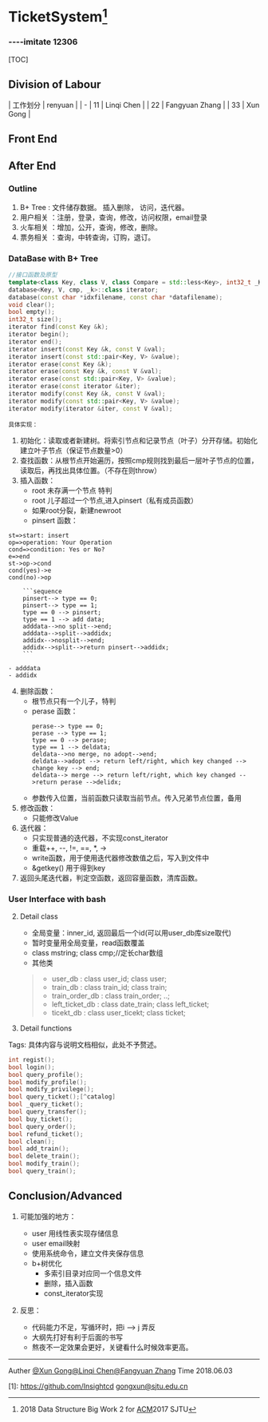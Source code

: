  **TicketSystem[^title]**
=====
###                        ----imitate 12306
[TOC]

<!-- ## Catalog
0. Division of Labour
1. Front End
2. After End
3. Conclusion
4. CopyRight @ -->

## Division of Labour

| 工作划分  | renyuan |
| -
|    11    | Linqi Chen |
|    22    | Fangyuan Zhang |
|    33    | Xun Gong |

## Front End




## After End
### Outline

1. B+ Tree : 文件储存数据。 插入删除， 访问，迭代器。
2. 用户相关 ：注册，登录，查询，修改，访问权限，email登录
3. 火车相关 ：增加，公开，查询，修改，删除。
4. 票务相关 ：查询，中转查询，订购，退订。


### DataBase with B+ Tree 

```C++
//接口函数及原型
template<class Key, class V, class Compare = std::less<Key>, int32_t _K = 1>class database;
database<Key, V, cmp, _k>::class iterator;
database(const char *idxfilename, const char *datafilename);
void clear();
bool empty();
int32_t size();
iterator find(const Key &k);
iterator begin();
iterator end();
iterator insert(const Key &k, const V &val);
iterator insert(const std::pair<Key, V> &value);
iterator erase(const Key &k);
iterator erase(const Key &k, const V &val);
iterator erase(const std::pair<Key, V> &value);
iterator erase(const iterator &iter);
iterator modify(const Key &k, const V &val);
iterator modify(const std::pair<Key, V> &value);
iterator modify(iterator &iter, const V &val);
```
`具体实现：`
1. 初始化：读取或者新建树。将索引节点和记录节点（叶子）分开存储。初始化建立叶子节点（保证节点数量>0）
2. 查找函数：从根节点开始遍历，按照cmp规则找到最后一层叶子节点的位置，读取后，再找出具体位置。（不存在则throw）
3. 插入函数：
    - root 未存满一个节点 特判
    - root 儿子超过一个节点,进入pinsert（私有成员函数）
    - 如果root分裂，新建newroot
    - pinsert 函数：

```flow
st=>start: insert
op=>operation: Your Operation
cond=>condition: Yes or No?
e=>end
st->op->cond
cond(yes)->e
cond(no)->op
```

        ```sequence
        pinsert--> type == 0;
        pinsert--> type == 1;
        type == 0 --> pinsert;
        type == 1 --> add data;
        adddata-->no split-->end;
        adddata-->split-->addidx;
        addidx-->nosplit-->end;
        addidx-->split-->return pinsert-->addidx;
        ```

    - adddata
    - addidx
4. 删除函数：
    - 根节点只有一个儿子，特判
    - perase 函数：
        ```sequence
        perase--> type == 0;
        perase --> type == 1;
        type == 0 --> perase;
        type == 1 --> deldata;
        deldata-->no merge, no adopt-->end;
        deldata-->adopt --> return left/right, which key changed --> change key --> end;
        deldata--> merge --> return left/right, which key changed -->return perase -->delidx;
        ```
    - 参数传入位置，当前函数只读取当前节点。传入兄弟节点位置，备用
5. 修改函数：
    - 只能修改Value
6. 迭代器：
    - 只实现普通的迭代器，不实现const_iterator
    - 重载++, --, !=, ==, *, ->
    - write函数，用于使用迭代器修改数值之后，写入到文件中
    - &getkey() 用于得到key
7. 返回头尾迭代器，判定空函数，返回容量函数，清库函数。

### User Interface with bash
2. Detail class

    - 全局变量：inner_id, 返回最后一个id(可以用user_db库size取代)
    - 暂时变量用全局变量，read函数覆盖
    - class mstring; class cmp;//定长char数组
    - 其他类
    > * user_db : class user_id; class user;
    > * train_db : class train_id; class train; 
    > * train_order_db : class train_order; ..;
    > * left_ticket_db : class date_train; class left_ticket;
    > * ticekt_db : class user_ticekt; class ticket;

3. Detail functions

Tags: 具体内容与说明文档相似，此处不予赘述。

```c++
int regist();
bool login();
bool query_profile();
bool modify_profile();
bool modify_privilege();
bool query_ticket();[^catalog]
bool _query_ticket();
bool query_transfer();
bool buy_ticket();
bool query_order();
bool refund_ticket();
bool clean();
bool add_train();
bool delete_train();
bool modify_train();
bool query_train();
```

## Conclusion/Advanced

1. 可能加强的地方：
    * user 用线性表实现存储信息
    * user email映射
    * 使用系统命令，建立文件夹保存信息
    * b+树优化
        - 多索引目录对应同一个信息文件
        - 删除，插入函数
        - const_iterator实现

2. 反思：
    * 代码能力不足，写循环时，把i --> j 弄反
    * 大纲先打好有利于后面的书写
    * 熬夜不一定效果会更好，关键看什么时候效率更高。

---

Auther [@Xun Gong]( https://github.com/Insightcd )[@Linqi Chen](http://404)[@Fangyuan Zhang](http://404)
Time 2018.06.03



[^title]: 2018 Data Structure Big Work 2 for [ACM]2017 SJTU

[^catalog]: For each train has only one catalog, but when query, may have many

[1]: https://github.com/Insightcd <gongxun@sjtu.edu.cn>

[acm]: http://www.acm.sjtu.edu.cn "ACM"
